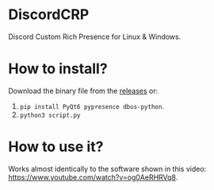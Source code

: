 # DiscordCRP
Discord Custom Rich Presence for Linux &amp; Windows.

# How to install?
Download the binary file from the [releases](https://github.com/Daechler/DiscordCRP/releases/latest) or:
1. `pip install PyQt6 pypresence dbus-python`.
2. `python3 script.py`

# How to use it?
Works almost identically to the software shown in this video: https://www.youtube.com/watch?v=og0AeRHRVq8.
